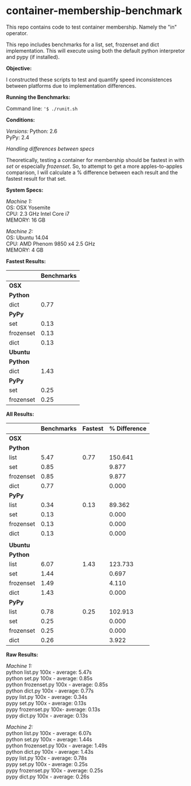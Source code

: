 # container-membership-benchmark
This repo contains code to test container membership.  Namely the "in" operator.

This repo includes benchmarks for a list, set, frozenset and dict implementation.  This will execute using both the default python interpretor and pypy (if installed).

**Objective:**

I constructed these scripts to test and quantify speed inconsistences between platforms due to implementation differences.

**Running the Benchmarks:**

Command line: `'$ ./runit.sh`

**Conditions:**

*Versions:*
Python: 2.6  
PyPy: 2.4

*Handling differences between specs*

Theoretically, testing a container for membership should be fastest in with *set* or especially *frozenset*.  So, to attempt to get a more apples-to-apples comparison, I will calculate a % difference between each result and the fastest result for that set.

**System Specs:**

*Machine 1:*  
OS: OSX Yosemite  
CPU: 2.3 GHz Intel Core i7  
MEMORY: 16 GB  

*Machine 2:*  
OS: Ubuntu 14.04  
CPU: AMD Phenom 9850 x4 2.5 GHz  
MEMORY: 4 GB



**Fastest Results:**

|           | Benchmarks |
|-----------|------------|
|    **OSX**    |            |
|   **Python**  |            |
| dict      |       0.77 |
|    **PyPy**   |            |
| set       |       0.13 |
| frozenset |       0.13 |
| dict      |       0.13 |
|   **Ubuntu**  |            |
|   **Python**  |            |
| dict      |       1.43 |
|    **PyPy**   |            |
| set       |       0.25 |
| frozenset |       0.25 |


**All Results:**

|           | Benchmarks | Fastest | % Difference |
|-----------|------------|---------|--------------|
|    **OSX**    |            |         |              |
|   **Python**  |            |         |              |
| list      |       5.47 |    0.77 |      150.641 |
| set       |       0.85 |         |        9.877 |
| frozenset |       0.85 |         |        9.877 |
| dict      |       0.77 |         |        0.000 |
|    **PyPy**   |            |         |              |
| list      |       0.34 |    0.13 |       89.362 |
| set       |       0.13 |         |        0.000 |
| frozenset |       0.13 |         |        0.000 |
| dict      |       0.13 |         |        0.000 |
|           |            |         |              |
|   **Ubuntu**  |            |         |              |
|   **Python**  |            |         |              |
| list      |       6.07 |    1.43 |      123.733 |
| set       |       1.44 |         |        0.697 |
| frozenset |       1.49 |         |        4.110 |
| dict      |       1.43 |         |        0.000 |
|    **PyPy**   |            |         |              |
| list      |       0.78 |    0.25 |      102.913 |
| set       |       0.25 |         |        0.000 |
| frozenset |       0.25 |         |        0.000 |
| dict      |       0.26 |         |        3.922 |


**Raw Results:**

*Machine 1:*  
python list.py 100x - average: 5.47s  
python set.py 100x - average: 0.85s  
python frozenset.py 100x - average: 0.85s  
python dict.py 100x - average: 0.77s  
pypy list.py 100x - average: 0.34s  
pypy set.py 100x - average: 0.13s  
pypy frozenset.py 100x- average: 0.13s  
pypy dict.py 100x - average: 0.13s  

*Machine 2:*  
python list.py 100x - average: 6.07s  
python set.py 100x - average: 1.44s  
python frozenset.py 100x - average: 1.49s  
python dict.py 100x - average: 1.43s  
pypy list.py 100x - average: 0.78s  
pypy set.py 100x - average: 0.25s  
pypy frozenset.py 100x - average: 0.25s  
pypy dict.py 100x - average: 0.26s  
